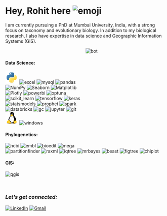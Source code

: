 # Hey, Rohit here <img src="https://media.tenor.com/Duk1hRXLi38AAAAi/long-livethe-blob-eyes-rolling.gif" width="50" height="50" alt="emoji"/>

I am currently pursuing a PhD at Mumbai University, India, with a strong focus on taxonomy and evolutionary biology. In addition to my biological research, I also have expertise in data science and Geographic Information Systems (GIS).

<img align="right" src="https://media.tenor.com/CigpzapemsoAAAAi/hi-robot.gif" width="250" height="300" alt="bot"/>

<br>

#### Data Science:
</a> <img src="https://raw.githubusercontent.com/devicons/devicon/master/icons/python/python-original.svg" width="40" height="40" alt="python"/>
</a> <img src="https://upload.wikimedia.org/wikipedia/commons/thumb/7/73/Microsoft_Excel_2013-2019_logo.svg/1200px-Microsoft_Excel_2013-2019_logo.svg.png" width="40" height="40" alt="excel"/>
</a> <img src="https://logowik.com/content/uploads/images/mysql8604.logowik.com.webp" width="40" height="40" alt="mysql"/>
</a> <img src="https://upload.wikimedia.org/wikipedia/commons/thumb/2/22/Pandas_mark.svg/1200px-Pandas_mark.svg.png" width="40" height="40" alt="pandas"/>
</a> <img src="https://cdn.worldvectorlogo.com/logos/numpy-1.svg" width="40" height="40" alt="NumPy"/>
</a> <img src="https://i1.wp.com/cmdlinetips.com/wp-content/uploads/2020/09/Seaborn_logo.png?resize=234%2C246&ssl=1" width="40" height="40" alt="Seaborn"/>
</a> <img src="https://upload.wikimedia.org/wikipedia/commons/thumb/0/01/Created_with_Matplotlib-logo.svg/2048px-Created_with_Matplotlib-logo.svg.png" width="40" height="40" alt="Matplotlib"/> 
</a> <img src="https://encrypted-tbn0.gstatic.com/images?q=tbn:ANd9GcQB-EQVYaCLHffaiDXUvf-aM9Na8qN5LZBcGw&s" width="40" height="40" alt="Plotly"/>
</a> <img src="https://static.wikia.nocookie.net/logopedia/images/8/8c/Kisspng-power-bi-business-intelligence-microsoft-azure-mic-office-365-d-nieuwe-cloud-omgeving-dynamics-on-5be7b365088c80.991032501541911397035.png/revision/latest?cb=20200213050332" width="40" height="40" alt="powerbi"/>
</a> <img src="https://avatars.githubusercontent.com/u/57251745?s=280&v=4" width="40" height="40" alt="optuna"/>
</a> <img src="https://upload.wikimedia.org/wikipedia/commons/0/05/Scikit_learn_logo_small.svg" width="50" height="50" alt="scikit_learn"/>
</a> <img src="https://www.vectorlogo.zone/logos/tensorflow/tensorflow-icon.svg" width="40" height="40" alt="tensorflow"/>
</a> <img src="https://upload.wikimedia.org/wikipedia/commons/thumb/a/ae/Keras_logo.svg/2048px-Keras_logo.svg.png" width="40" height="40" alt="keras"/>
</a> <img src="https://www.statsmodels.org/stable/_images/statsmodels-logo-v2-no-text.svg" width="30" height="40" alt="statsmodels"/>
</a> <img src="https://forecastr-io.herokuapp.com/static/img/facebook_prophet_icon.png" width="40" height="40" alt="prophet"/>
</a> <img src="https://www.zartis.com/wp-content/uploads/2021/12/apache-spark-logo-e1638964493910.png" width="40" height="40" alt="spark"/>
</a> <img src="https://cdn.freelogovectors.net/wp-content/uploads/2023/04/databrickslogo-freelogovectors.net_.png" width="35" height="35" alt="databricks"/>
</a> <img src="https://upload.wikimedia.org/wikipedia/commons/thumb/d/d0/Google_Colaboratory_SVG_Logo.svg/1280px-Google_Colaboratory_SVG_Logo.svg.png" width="50" height="40" alt="gc"/>
</a> <img src="https://www.svgrepo.com/show/373718/jupyter.svg" width="40" height="40" alt="jupyter"/>
</a> <img src="https://www.vectorlogo.zone/logos/git-scm/git-scm-icon.svg" width="40" height="40" alt="git"/>
</a> <img src="https://raw.githubusercontent.com/devicons/devicon/master/icons/linux/linux-original.svg" width="40" height="40" alt="linux"/>
</a> <img src="https://www.svgrepo.com/show/303223/microsoft-windows-22-logo.svg" width="40" height="35" alt="windows"/>

#### Phylogenetics:
</a> <img src="https://encrypted-tbn0.gstatic.com/images?q=tbn:ANd9GcTz8GGppDAY6rIIVhlDNVlySt9qzvNX5DZdaQRGww0QqicmbcXdDfgVBndg-GPMtIo0_T0&usqp=CAU" width="30" height="40" alt="ncbi"/>
</a> <img src="https://pbs.twimg.com/profile_images/1329744684969811968/Xio1tWDJ_400x400.jpg" width="40" height="40" alt="embl"/>
</a> <img src="https://img.informer.com/icons_mac/png/128/586/586845.png" width="35" height="35" alt="bioedit"/>
</a> <img src="https://tecnoideas20.com/wp-content/uploads/2020/03/Mega-logo.png" width="40" height="40" alt="mega"/>
</a> <img src="https://encrypted-tbn0.gstatic.com/images?q=tbn:ANd9GcRG7DZMHm6GNfYjwsI1CuxBP-mI6BOhko_jxQ&s" width="40" height="35" alt="partitionfinder"/>
</a> <img src="https://pbs.twimg.com/profile_images/1323261572203089920/DfAzFKVd_400x400.jpg" width="35" height="35" alt="raxml"/>
</a> <img src="https://encrypted-tbn0.gstatic.com/images?q=tbn:ANd9GcQXYfxwM09dutbGOSvWpRppZ5aRod4n-dZ0lw&s" width="40" height="35" alt="iqtree"/>
</a> <img src="https://encrypted-tbn0.gstatic.com/images?q=tbn:ANd9GcQHGKWNUvOikbu0Ca1V5F0oD5VwnGu8_9OrWg&s" width="35" height="35" alt="mrbayes"/>
</a> <img src="https://beast.community/images/beast-medium.png" width="35" height="40" alt="beast"/>
</a> <img src="https://img.informer.com/icons_mac/png/128/198/198195.png" width="35" height="36" alt="figtree"/>
</a> <img src="https://encrypted-tbn0.gstatic.com/images?q=tbn:ANd9GcRSn0So7p6Q01M1SlGOrrxz8kZfCnMGCZjtxA&s" width="35" height="36" alt="chiplot"/>

#### GIS:
</a> <img src="https://upload.wikimedia.org/wikipedia/commons/thumb/9/91/QGIS_logo_new.svg/2048px-QGIS_logo_new.svg.png" width="30" height="35" alt="qgis"/>

<br>

### ***Let's get connected:*** 
[![LinkedIn](https://img.shields.io/badge/linkedin-%230077B5.svg?style=for-the-badge&logo=linkedin&logoColor=white)](https://www.linkedin.com/in/rohit-rannavre)
[![Gmail](https://img.shields.io/badge/Gmail-D14836?style=for-the-badge&logo=gmail&logoColor=white)](mailto:rohit.rannavre@gmail.com)
